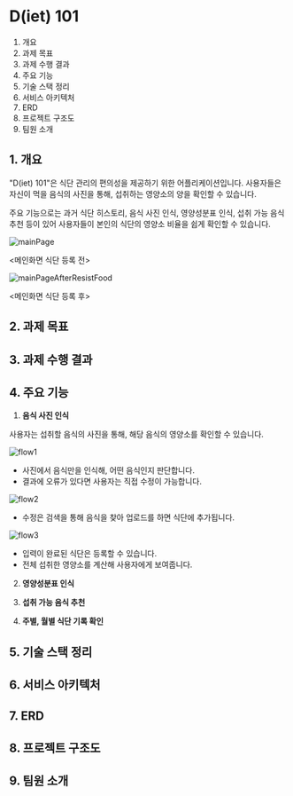 # D(iet) 101
1. 개요
2. 과제 목표
3. 과제 수행 결과
4. 주요 기능
5. 기술 스택 정리
6. 서비스 아키텍처
7. ERD
8. 프로젝트 구조도
9. 팀원 소개

## 1. 개요
"D(iet) 101"은 식단 관리의 편의성을 제공하기 위한 어플리케이션입니다. 사용자들은 자신이 먹을 음식의 사진을 통해, 섭취하는 영양소의 양을 확인할 수 있습니다.

주요 기능으로는 과거 식단 히스토리, 음식 사진 인식, 영양성분표 인식, 섭취 가능 음식 추천 등이 있어 사용자들이 본인의 식단의 영양소 비율을 쉽게 확인할 수 있습니다.

![mainPage](/uploads/c1932f9614d2a70f1723676f3e9a125e/mainPage.PNG)

<메인화면 식단 등록 전>

![mainPageAfterResistFood](/uploads/998edcc32b5acb3530a8fbdb3c404623/mainPageAfterResistFood.PNG)

<메인화면 식단 등록 후>

## 2. 과제 목표

## 3. 과제 수행 결과

## 4. 주요 기능

1. **음식 사진 인식**

사용자는 섭취할 음식의 사진을 통해, 해당 음식의 영양소를 확인할 수 있습니다.

![flow1](/uploads/dfb12d72f6b65ead35ddeeb5424e87f0/flow1.png)

- 사진에서 음식만을 인식해, 어떤 음식인지 판단합니다.
- 결과에 오류가 있다면 사용자는 직접 수정이 가능합니다.

![flow2](/uploads/9e2d7a2ceb911b9093ccaa535710e5a3/flow2.png)

- 수정은 검색을 통해 음식을 찾아 업로드를 하면 식단에 추가됩니다.


![flow3](/uploads/7817d17f22b612be6efe57c041a3504b/flow3.png)

- 입력이 완료된 식단은 등록할 수 있습니다.
- 전체 섭취한 영양소를 계산해 사용자에게 보여줍니다.

2. **영양성분표 인식**


3. **섭취 가능 음식 추천**

4. **주별, 월별 식단 기록 확인**

## 5. 기술 스택 정리

## 6. 서비스 아키텍처

## 7. ERD

## 8. 프로젝트 구조도

## 9. 팀원 소개
